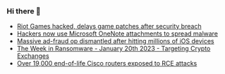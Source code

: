 ### Hi there 👋

<!--START_SECTION:feed-->
* [Riot Games hacked, delays game patches after security breach](https://www.bleepingcomputer.com/news/security/riot-games-hacked-delays-game-patches-after-security-breach/)
* [Hackers now use Microsoft OneNote attachments to spread malware](https://www.bleepingcomputer.com/news/security/hackers-now-use-microsoft-onenote-attachments-to-spread-malware/)
* [Massive ad-fraud op dismantled after hitting millions of iOS devices](https://www.bleepingcomputer.com/news/security/massive-ad-fraud-op-dismantled-after-hitting-millions-of-ios-devices/)
* [The Week in Ransomware - January 20th 2023 - Targeting Crypto Exchanges](https://www.bleepingcomputer.com/news/security/the-week-in-ransomware-january-20th-2023-targeting-crypto-exchanges/)
* [Over 19,000 end-of-life Cisco routers exposed to RCE attacks](https://www.bleepingcomputer.com/news/security/over-19-000-end-of-life-cisco-routers-exposed-to-rce-attacks/)
<!--END_SECTION:feed-->

<!--
**frankenk/frankenk** is a ✨ _special_ ✨ repository because its `README.md` (this file) appears on your GitHub profile.

Here are some ideas to get you started:

- 🔭 I’m currently working on ...
- 🌱 I’m currently learning ...
- 👯 I’m looking to collaborate on ...
- 🤔 I’m looking for help with ...
- 💬 Ask me about ...
- 📫 How to reach me: ...
- 😄 Pronouns: ...
- ⚡ Fun fact: ...
-->



